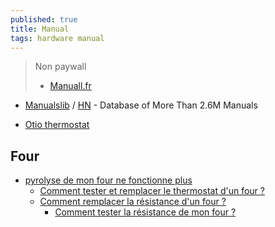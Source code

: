 ```yaml
---
published: true
title: Manual
tags: hardware manual
---
```

> Non paywall
> - [Manuall.fr](https://manuall.fr)
- [Manualslib](https://www.manualslib.com/) / [HN](https://news.ycombinator.com/item?id=14487887) -  Database of More Than 2.6M Manuals

- [Otio thermostat](https://manuall.fr/otio-tpru-6220-thermostat/)

## Four
- [pyrolyse de mon four ne fonctionne plus](https://www.spareka.fr/comment-reparer/electromenager/four-cuisiniere/pyrolyse-ne-fonctionne-plus)
	- [Comment tester et remplacer le thermostat d'un four ?](https://www.youtube.com/watch?v=SmLn6nJVpM8&list=PLUu1s3doJTyE7JfrrfvGLCDN8918h5CWy&index=9)
    - [Comment remplacer la résistance d'un four ?](https://www.youtube.com/watch?v=a-sF2Gczu-A&list=PLUu1s3doJTyE7JfrrfvGLCDN8918h5CWy&t=219s)
    	- [Comment tester la résistance de mon four ?](https://atelier.sos-accessoire.com/tester-resistance-de-four/)
